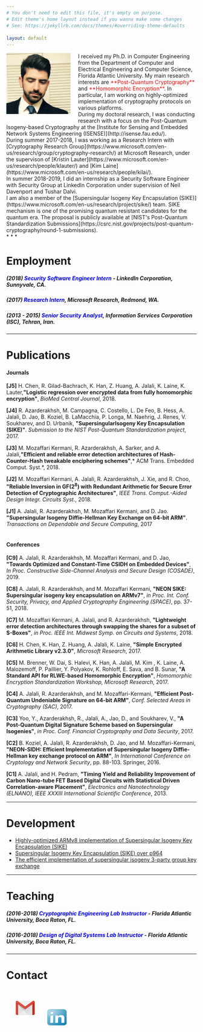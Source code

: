```yaml
---
# You don't need to edit this file, it's empty on purpose.
# Edit theme's home layout instead if you wanna make some changes
# See: https://jekyllrb.com/docs/themes/#overriding-theme-defaults

layout: default
---
```


<img src="amirjalali.jpg" width= "170" style="float: left; margin-right: 20px; margin-bottom: 10px;">
I received my Ph.D. in Computer Engineering from the Department of Computer and Electrical Engineering and Computer Science, Florida Atlantic University. My main research interests are <span style="color:#f00909">**Post-Quantum Cryptography**</span> and <span style="color:#f00909">**Homomorphic Encryption**</span>. In particular, I am working on highly-optimized implementation of cryptography protocols on various platforms.<br> 
During my doctoral research, I was conducting research with a focus on the Post-Quantum Isogeny-based Cryptography at the [Institute for Sensing and Embedded Network Systems Engineering (ISENSE)](http://isense.fau.edu/).  <br>
During summer 2017-2018, I was working as a Research Intern with [Cryptography Research Group](https://www.microsoft.com/en-us/research/group/cryptography-research/) at Microsoft Research, under the supervison of [Kristin Lauter](https://www.microsoft.com/en-us/research/people/klauter/) and [Kim Laine](https://www.microsoft.com/en-us/research/people/kilai/).  <br>
In summer 2018-2019, I did an internship as a Security Software Engineer with Security Group at LinkedIn Corporation under supervision of Neil Davenport and Tushar Dalvi.<br>
I am also a member of the [Supersingular Isogeny Key Encapsulation (SIKE)](https://www.microsoft.com/en-us/research/project/sike/) team. SIKE mechanism is one of the promising quantum resistant candidates for the quantum era. The proposal is publicly available at [NIST's Post-Quantum Standardization Submissions](https://csrc.nist.gov/projects/post-quantum-cryptography/round-1-submissions).      <br> 
* * *

# [](#header-1)Employment

##### (2018) <span style="color:#0000FF">Security Software Engineer Intern</span> - ***LinkedIn Corporation***, Sunnyvale, CA.  
##### (2017) <span style="color:#0000FF">Research Intern</span>, ***Microsoft Research***, Redmond, WA.
##### (2013 - 2015) <span style="color:#0000FF">Senior Security Analyst</span>, ***Information Services Corporation (ISC)***, Tehran, Iran.
* * *


# [](#header-1)Publications

#### [](#header-4)Journals
**[J5]** H. Chen, R. Gilad-Bachrach, K. Han, Z. Huang, A. Jalali, K. Laine, K. Lauter,**"Logistic regression over encrypted data from fully homomorphic encryption"**, *BioMed Central Journal*, 2018.<br>

**[J4]** R. Azarderakhsh, M. Campagna, C. Costello, L. De Feo, B. Hess, A. Jalali, D. Jao, B. Koziel, B. LaMacchia, P. Longa, M. Naehrig, J.
Renes, V. Soukharev, and D. Urbanik, **"SupersingularIsogeny Key Encapsulation (SIKE)"**. *Submission to the NIST Post-Quantum Standardization project*, 2017.<br>

**[J3]** M. Mozaffari Kermani, R. Azarderakhsh, A. Sarker, and A. Jalali,**"Efficient and reliable error detection architectures of Hash-Counter-Hash tweakable enciphering schemes"**,* ACM Trans. Embedded Comput. Syst.*, 2018.<br>

**[J2]** M. Mozaffari Kermani, A. Jalali, R. Azarderakhsh, J. Xie, and R. Choo, **"Reliable Inversion in GF($2^{8}$) with Redundant Arithmetic for Secure Error Detection of Cryptographic Architectures"**, *IEEE Trans. Comput.-Aided Design Integr. Circuits Syst.*, 2018.<br>

**[J1]** A. Jalali, R. Azarderakhsh, M. Mozaffari Kermani, and D. Jao. **"Supersingular Isogeny Diffie-Hellman Key Exchange on 64-bit ARM"**. *Transactions on Dependable and Secure Computing*, 2017<br><br>

#### [](#header-4)Conferences

**[C9]** A. Jalali, R. Azarderakhsh, M. Mozaffari Kermani, and D. Jao, **"Towards Optimized and Constant-Time CSIDH on Embedded Devices"**, *In Proc. Constructive Side-Channel Analysis and Secure Design (COSADE)*, 2019.<br>

**[C8]** A. Jalali, R. Azarderakhsh, and M. Mozaffari Kermani, **"NEON SIKE: Supersingular isogeny key encapsulation on ARMv7"**, *in Proc. Int. Conf. Security, Privacy, and Applied Cryptography Engineering (SPACE)*, pp. 37-51, 2018.<br>

**[C7]** M. Mozaffari Kermani, A. Jalali, and R. Azarderakhsh, **"Lightweight error detection architectures through swapping the shares for a subset of S-Boxes"**, *in Proc. IEEE Int. Midwest Symp. on Circuits and Systems*, 2018.<br>

**[C6]** H. Chen, K. Han, Z. Huang, A. Jalali, K. Laine, **"Simple Encrypted Arithmetic Library v2.3.0"**, *Microsoft Research*, 2017.<br>

**[C5]** M. Brenner, W. Dai, S. Halevi, K. Han, A. Jalali, M. Kim , K. Laine, A. Malozemoff, P. Paillier, Y. Polyakov, K. Rohloff, E. Sava, and B. Sunar, **"A Standard API for RLWE-based Homomorphic Encryption"**, *Homomorphic Encryption Standardization Workshop, Microsoft Research*, 2017.<br>

**[C4]** A. Jalali, R. Azarderakhsh, and M. Mozaffari-Kermani, **"Efficient Post-Quantum Undeniable Signature on 64-bit ARM"**, *Conf. Selected Areas in Cryptography (SAC)*, 2017. <br>

**[C3]** Yoo, Y., Azarderakhsh, R., Jalali, A., Jao, D., and Soukharev, V., **"A Post-Quantum Digital Signature Scheme based on Supersingular Isogenies"**, *in Proc. Conf. Financial Cryptography and Data Security*, 2017.<br>

**[C2]** B. Koziel, A. Jalali, R. Azarderakhsh, D. Jao, and M. Mozaffari-Kermani, **"NEON-SIDH: Efficient Implementation of Supersingular Isogeny Diffie-Hellman key exchange protocol on ARM"**, *In International Conference on Cryptology and Network Security*, pp. 88-103. Springer, 2016.<br>

**[C1]** A. Jalali, and H. Pedram, **"Timing Yield and Reliability Improvement of Carbon Nano-tube FET Based Digital Circuits with Statistical Driven Correlation-aware Placement"**, *Electronics and Nanotechnology (ELNANO), IEEE XXXIII International Scientific Conference*, 2013.
* * *


# [](#header-1)Development

* [Highly-optimized ARMv8 implementation of Supersingular Isogeny Key Encapsulation (SIKE)](https://github.com/amirjalali65/armv8-sike)
* [Supersingular Isogeny Key Encapsulation (SIKE) over p964](https://github.com/amirjalali65/SIKEp964)
* [The efficient implementation of supersingular isogeny 3-party group key exchange ](https://github.com/amirjalali65/PQCisogenyGroupKey)

* * *
# [](#header-1)Teaching

##### (2016-2018) <span style="color:#0000FF">Cryptographic Engineering Lab Instructor</span> - ***Florida Atlantic University***, Boca Raton, FL.  
##### (2016-2018) <span style="color:#0000FF">Design of Digital Systems Lab Instructor</span> - ***Florida Atlantic University***, Boca Raton, FL.  
* * *
# [](#header-1)Contact

<!---
[<span style="color:#f00909">**E-mail**</span>](mailto:ajalali2016@fau.edu)


[<span style="color:#f00909">**LinkedIn**</span>](https://www.linkedin.com/in/amir-jalali-764a7535/) 
-->

[<img src="mail.png" width="50" height="50" style="padding:25px;">](mailto:ajalali2016@fau.edu)
[<img src="in.png" width="60" height="50">](https://www.linkedin.com/in/amir-jalali-764a7535/) 







